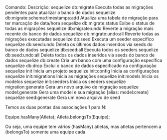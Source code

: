 Comando:	                                           Descrição:
sequelize db:migrate	                               Executa todas as migrações pendentes para atualizar o banco de dados
sequelize db:migrate:schema:timestamps:add	           Atualiza uma tabela de migração para ter marcação de data/hora
sequelize db:migrate:status	                           Exibe o status de todas as migrações
sequelize db:migrate:undo	                           Reverte a migração mais recente do banco de dados
sequelize db:migrate:undo:all	                       Reverte todas as migrações executadas
sequelize db:seed	                                   Executa um seeder específico
sequelize db:seed:undo	                               Deleta os últimos dados inseridos via seeds do banco de dados
sequelize db:seed:all	                               Executa todos os seeders
sequelize db:seed:undo:all	                           Deleta todos os dados inseridos via seeds do banco de dados
sequelize db:create	                                   Cria um banco com uma configuração específica
sequelize db:drop 	                                   Exclui o banco de dados especificado na configuração
sequelize init	                                       Inicia um projeto
sequelize init:config	                               Inicia as configurações
sequelize init:migrations	                           Inicia as migrações
sequelize init:models	                               Inicia os modelos
sequelize init:seeders	                               Inicia os seeders
sequelize migration:generate	                       Gera um novo arquivo de migração
sequelize model:generate	                           Gera uma model e sua migração [alias: model:create]
sequelize seed:generate	                               Gera um novo arquivo de seed

Temos as duas pontas das associações 1 para N: 

Equipe.hasMany(Atleta);
Atleta.belongsTo(Equipe);

Ou seja, uma equipe tem vários (hasMany) atletas, mas atletas pertencem a (belongsTo) somente uma equipe cada.